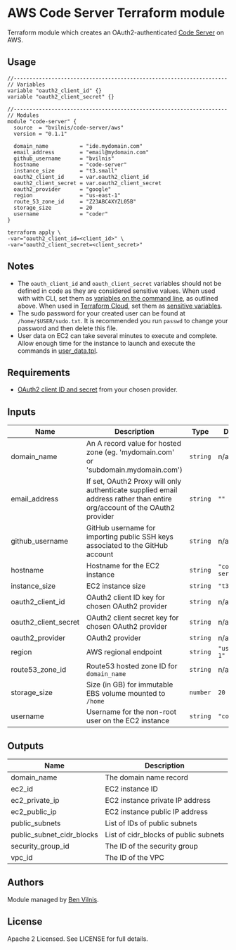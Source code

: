 # AWS Code Server Terraform module

Terraform module which creates an OAuth2-authenticated [Code Server](https://github.com/cdr/code-server) on AWS.

## Usage

```hcl
//--------------------------------------------------------------------
// Variables
variable "oauth2_client_id" {}
variable "oauth2_client_secret" {}

//--------------------------------------------------------------------
// Modules
module "code-server" {
  source  = "bvilnis/code-server/aws"
  version = "0.1.1"

  domain_name          = "ide.mydomain.com"
  email_address        = "email@mydomain.com"
  github_username      = "bvilnis"
  hostname             = "code-server"
  instance_size        = "t3.small"
  oauth2_client_id     = var.oauth2_client_id
  oauth2_client_secret = var.oauth2_client_secret
  oauth2_provider      = "google"
  region               = "us-east-1"
  route_53_zone_id     = "Z23ABC4XYZL05B"
  storage_size         = 20
  username             = "coder"
}
```

```
terraform apply \
-var="oauth2_client_id=<client_id>" \
-var="oauth2_client_secret=<client_secret>"
```

## Notes

* The `oauth_client_id` and `oauth_client_secret` variables should not be defined in code as they are considered sensitive values. When used with with CLI, set them as [variables on the command line](https://www.terraform.io/docs/configuration/variables.html#variables-on-the-command-line), as outlined above. When used in [Terraform Cloud](https://www.terraform.io/), set them as [sensitive variables](https://www.terraform.io/docs/cloud/workspaces/variables.html#sensitive-values).
* The sudo password for your created user can be found at `/home/$USER/sudo.txt`. It is recommended you run `passwd` to change your password and then delete this file.
* User data on EC2 can take several minutes to execute and complete. Allow enough time for the instance to launch and execute the commands in [user_data.tpl](user_data.tpl).

<!-- BEGINNING OF PRE-COMMIT-TERRAFORM DOCS HOOK -->
## Requirements

* [OAuth2 client ID and secret](https://oauth2-proxy.github.io/oauth2-proxy/auth-configuration) from your chosen provider.

## Inputs

| Name | Description | Type | Default | Required |
|------|-------------|------|---------|:--------:|
| domain_name | An A record value for hosted zone (eg. 'mydomain.com' or 'subdomain.mydomain.com') | `string` | n/a | yes |
| email_address | If set, OAuth2 Proxy will only authenticate supplied email address rather than entire org/account of the OAuth2 provider | `string` | `""` | no |
| github_username | GitHub username for importing public SSH keys associated to the GitHub account | `string` | n/a | yes |
| hostname | Hostname for the EC2 instance | `string` | `"code-server"` | no |
| instance_size | EC2 instance size | `string` | `"t3.small"` | no |
| oauth2_client_id | OAuth2 client ID key for chosen OAuth2 provider | `string` | n/a | yes |
| oauth2_client_secret | OAuth2 client secret key for chosen OAuth2 provider | `string` | n/a | yes |
| oauth2_provider | OAuth2 provider | `string` | n/a | yes |
| region | AWS regional endpoint | `string` | `"us-east-1"` | no |
| route53_zone_id | Route53 hosted zone ID for `domain_name` | `string` | n/a | yes |
| storage_size | Size (in GB) for immutable EBS volume mounted to `/home` | `number` | `20` | no |
| username | Username for the non-root user on the EC2 instance | `string` | `"coder"` | no |

## Outputs

| Name | Description |
|------|-------------|
| domain_name | The domain name record |
| ec2_id | EC2 instance ID |
| ec2_private_ip | EC2 instance private IP address |
| ec2_public_ip | EC2 instance public IP address |
| public_subnets | List of IDs of public subnets |
| public_subnet_cidr_blocks | List of cidr_blocks of public subnets |
| security_group_id | The ID of the security group |
| vpc_id | The ID of the VPC |

<!-- END OF PRE-COMMIT-TERRAFORM DOCS HOOK -->

## Authors

Module managed by [Ben Vilnis](https://github.com/bvilnis).

## License

Apache 2 Licensed. See LICENSE for full details.
